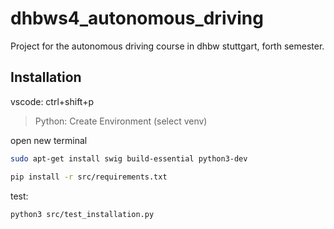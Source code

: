 # dhbws4_autonomous_driving
Project for the autonomous driving course in dhbw stuttgart, forth semester.

## Installation

vscode: ctrl+shift+p
>Python: Create Environment
(select venv)

open new terminal

``` bash
sudo apt-get install swig build-essential python3-dev

pip install -r src/requirements.txt
```

test:

``` bash
python3 src/test_installation.py
```
